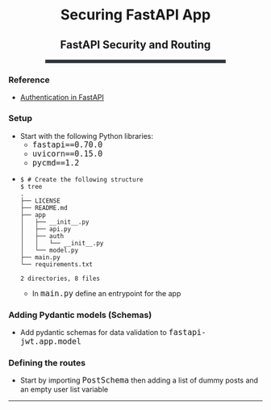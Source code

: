 <div style="text-align:center">
<h1>Securing FastAPI App</h1>
<h2>FastAPI Security and Routing</h2>
</div>
<hr style="border: 3px solid #393e46; width:70%; margin:0 auto;">

### Reference
- [Authentication in FastAPI](https://testdriven.io/blog/fastapi-jwt-auth/)

### Setup 
- Start with the following Python libraries: 
    - <span style="font: 1.3rem Inconsolata, monospace; font-size:1.10em;">fastapi==0.70.0</span>
    - <span style="font: 1.3rem Inconsolata, monospace; font-size:1.10em;">uvicorn==0.15.0</span>
    - <span style="font: 1.3rem Inconsolata, monospace; font-size:1.10em;">pycmd==1.2</span>
- ```shell
  $ # Create the following structure
  $ tree
  .
  ├── LICENSE
  ├── README.md
  ├── app
  │   ├── __init__.py
  │   ├── api.py
  │   ├── auth
  │   │   └── __init__.py
  │   └── model.py
  ├── main.py
  └── requirements.txt
  
  2 directories, 8 files
  ```
  - In <span style="font: 1.3rem Inconsolata, monospace; font-size:1.10em;">main.py</span> define an entrypoint for the app

### Adding Pydantic models (Schemas)
- Add pydantic schemas for data validation to <span style="font: 1.3rem Inconsolata, monospace; font-size:1.10em;">fastapi-jwt.app.model</span>

### Defining the routes
- Start by importing <span style="font: 1.3rem Inconsolata, monospace; font-size:1.10em;">PostSchema</span> then adding a list of dummy posts and an empty user list variable
----------------------------------------------------------------------------
<span style="font: 1.3rem Inconsolata, monospace; font-size:1.10em;"></span>
